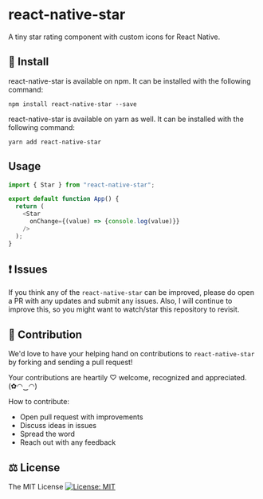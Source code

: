 # react-native-star

A tiny star rating component with custom icons for React Native.

## 🔧 Install

react-native-star is available on npm. It can be installed with the following command:

```
npm install react-native-star --save
```

react-native-star is available on yarn as well. It can be installed with the following command:

```
yarn add react-native-star
```

## Usage

```js
import { Star } from "react-native-star";

export default function App() {
  return (
    <Star
      onChange={(value) => {console.log(value)}}
    />
  );
}
```

## ❗ Issues

If you think any of the `react-native-star` can be improved, please do open a PR with any updates and submit any issues. Also, I will continue to improve this, so you might want to watch/star this repository to revisit.

## 🌟 Contribution

We'd love to have your helping hand on contributions to `react-native-star` by forking and sending a pull request!

Your contributions are heartily ♡ welcome, recognized and appreciated. (✿◠‿◠)

How to contribute:

- Open pull request with improvements
- Discuss ideas in issues
- Spread the word
- Reach out with any feedback

## ⚖️ License

The MIT License [![License: MIT](https://img.shields.io/badge/License-MIT-yellow.svg)](https://opensource.org/licenses/MIT)

<!--

git commit -m "your-msg" --no-verify

Get started with the project:

  $ yarn

Run the example app on iOS:

  $ yarn example ios

Run the example app on Android:

  $ react-native run-android
  $ yarn example android
  $ react-native start

https://reactnative.dev/docs/running-on-device

-->

<!--

$ lsusb
$ adb devices

-->
